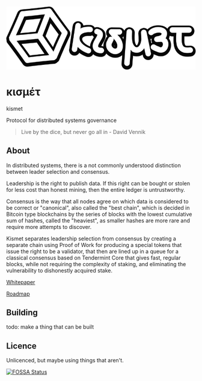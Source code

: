 ![logo](doc/logoshadow.svg)

# κισμέτ

kismet

Protocol for distributed systems governance

> Live by the dice, but never go all in - David Vennik

## About

In distributed systems, there is a not commonly understood distinction between leader selection and consensus. 

Leadership is the right to publish data. If this right can be bought or stolen for less cost than honest mining, then the entire ledger is untrustworthy.

Consensus is the way that all nodes agree on which data is considered to be correct or "canonical", also called the "best chain", which is decided in Bitcoin type blockchains by the series of blocks with the lowest cumulative sum of hashes, called the "heaviest", as smaller hashes are more rare and require more attempts to discover.

Kismet separates leadership selection from consensus by creating a separate chain using Proof of Work for producing a special tokens that issue the right to be a validator, that then are lined up in a queue for a classical consensus based on Tendermint Core that gives fast, regular blocks, while not requiring the complexity of staking, and eliminating the vulnerability to dishonestly acquired stake.

[Whitepaper](doc/whitepaper.md)

[Roadmap](doc/roadmap.md)

## Building

todo: make a thing that can be built

## Licence

Unlicenced, but maybe using things that aren't.

[![FOSSA Status](https://app.fossa.com/api/projects/git%2Bgithub.com%2Fcybriq%2Fkismet.svg?type=large)](https://app.fossa.com/projects/git%2Bgithub.com%2Fcybriq%2Fkismet?ref=badge_large)
